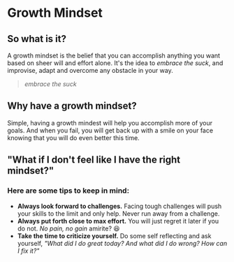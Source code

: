 # Growth Mindset
## So what is it?
 A growth mindset is the belief that you can accomplish anything you want based on sheer will and effort alone. It's the idea to *embrace the suck*, and improvise, adapt and overcome any obstacle in your way.
 
 > *embrace the suck*
 
## Why have a growth mindset?
 Simple, having a growth mindest will help you accomplish more of your goals. And when you fail, you will get back up with a smile on your face knowing that you will do even better this time.
 
 ## "What if I don't feel like I have the right mindset?"
 ### Here are some tips to keep in mind:
 - **Always look forward to challenges.** Facing tough challenges will push your skills to the limit and only help. Never run away from a challenge.
 - **Always put forth close to max effort.** You will just regret it later if you do not. *No pain, no gain* amirite? 😆 
 - **Take the time to criticize yourself.** Do some self reflecting and ask yourself, *"What did I do great today? And what did I do wrong? How can I fix it?"*
 
 
